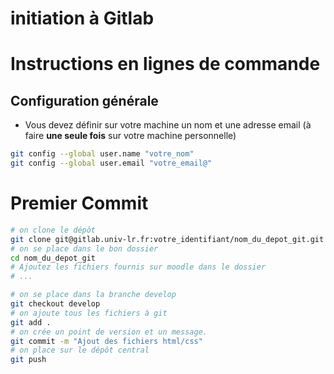 # initiation à Gitlab

# Instructions en lignes de commande

## Configuration générale

- Vous devez définir sur votre machine un nom et une adresse email (à faire **une seule fois** sur votre machine personnelle)

```sh
git config --global user.name "votre_nom"
git config --global user.email "votre_email@"
```

# Premier Commit

```sh
# on clone le dépôt
git clone git@gitlab.univ-lr.fr:votre_identifiant/nom_du_depot_git.git
# on se place dans le bon dossier
cd nom_du_depot_git
# Ajoutez les fichiers fournis sur moodle dans le dossier
# ...

# on se place dans la branche develop
git checkout develop
# on ajoute tous les fichiers à git
git add .
# on crée un point de version et un message.
git commit -m "Ajout des fichiers html/css"
# on place sur le dépôt central
git push
```
